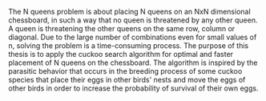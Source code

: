 The N queens problem is about placing N queens on an NxN dimensional chessboard, in such a way that no queen is threatened by any other queen. A queen is threatening the other queens on the same row, column or diagonal. Due to the large number of combinations even for small values of n, solving the problem is a time-consuming process. The purpose of this thesis is to apply the cuckoo search algorithm for optimal and faster placement of N queens on the chessboard. The algorithm is inspired by the parasitic behavior that occurs in the breeding process of some cuckoo species that place their eggs in other birds' nests and move the eggs of other birds in order to increase the probability of survival of their own eggs.
